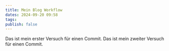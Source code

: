 ```yaml
---
title: Mein Blog Workflow
dates: 2024-09-20 09:58
tags: 
publish: false
---
```

Das ist mein erster Versuch für einen Commit. 
Das ist mein zweiter Versuch für einen Commit. 